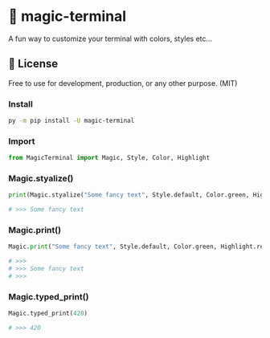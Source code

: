 # :art: magic-terminal
A fun way to customize your terminal with colors, styles etc...

## 📜 License
Free to use for development, production, or any other purpose. (MIT)

### Install
```bash
py -m pip install -U magic-terminal
```
### Import
```py
from MagicTerminal import Magic, Style, Color, Highlight
```

### Magic.styalize()
```py
print(Magic.styalize("Some fancy text", Style.default, Color.green, Highlight.red))

# >>> Some fancy text
```

### Magic.print()
```py
Magic.print("Some fancy text", Style.default, Color.green, Highlight.red, True, True)

# >>> 
# >>> Some fancy text
# >>> 
```

### Magic.typed_print()
```py
Magic.typed_print(420)

# >>> 420
```